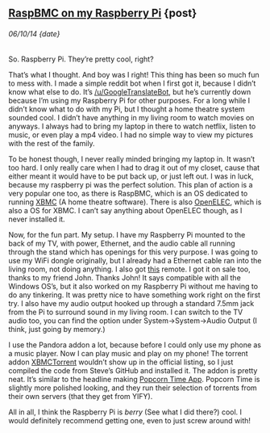 ## [RaspBMC on my Raspberry Pi](<!this_page!>) {post}
###### 06/10/14 {date}




So. Raspberry Pi. They’re pretty cool, right?

That’s what I thought. And boy was I right! This thing has been so much fun to mess with. I made a simple reddit bot when I first got it, because I didn’t know what else to do. It’s [/u/GoogleTranslateBot](https://old.reddit.com/user/GoogleTranslateBot), but he’s currently down because I’m using my Raspberry Pi for other purposes. For a long while I didn’t know what to do with my Pi, but I thought a home theatre system sounded cool. I didn’t have anything in my living room to watch movies on anyways. I always had to bring my laptop in there to watch netflix, listen to music, or even play a mp4 video. I had no simple way to view my pictures with the rest of the family.

To be honest though, I never really minded bringing my laptop in. It wasn’t too hard. I only really care when I had to drag it out of my closet, cause that either meant it would have to be put back up, or just left out. I was in luck, because my raspberry pi was the perfect solution. This plan of action is a very popular one too, as there is RaspBMC, which is an OS dedicated to running [XBMC](https://xbmc.org/) (A home theatre software). There is also [OpenELEC](https://openelec.tv/), which is also a OS for XBMC. I can’t say anything about OpenELEC though, as I never installed it.

Now, for the fun part. My setup. I have my Raspberry Pi mounted to the back of my TV, with power, Ethernet, and the audio cable all running through the stand which has openings for this very purpose. I was going to use my WiFi dongle originally, but I already had a Ethernet cable ran into the living room, not doing anything. I also got [this](http://www.newegg.com/Product/Product.aspx?Item=N82E16880101002) remote. I got it on sale too, thanks to my friend John. Thanks John! It says compatible with all the Windows OS’s, but it also worked on my Raspberry Pi without me having to do any tinkering. It was pretty nice to have something work right on the first try. I also have my audio output hooked up through a standard 7.5mm jack from the Pi to surround sound in my living room. I can switch to the TV audio too, you can find the option under System->System->Audio Output (I think, just going by memory.)

I use the Pandora addon a lot, because before I could only use my phone as a music player. Now I can play music and play on my phone! The torrent addon [XBMCTorrent](http://forum.xbmc.org/showthread.php?tid=174736) wouldn’t show up in the official listing, so I just compiled the code from Steve’s GitHub and installed it. The addon is pretty neat. It’s similar to the headline making [Popcorn Time App](http://time4popcorn.eu/). Popcorn Time is slightly more polished looking, and they run their selection of torrents from their own servers (that they get from YIFY).

All in all, I think the Raspberry Pi is *berry* (See what I did there?) cool. I would definitely recommend getting one, even to just screw around with!
